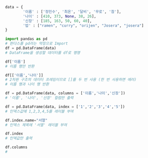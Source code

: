 ```python
data = {
		'이름' : ['정민수', '최온', '달비', '무로', '참'],
		'나이' : [410, 373, None, 38, 26],
		'신장' : [185, 163, 50, 60, 40],
		'밥' : ["ramen", "curry", "orijen", "Josera", "josera"]
}
```

```python
import pandas as pd
# 판다스를 pd라는 약칭으로 Import
df = pd.DataFrame(data)
# DataFrame을 생성할 데이터를 df로 명명
```

```python
df['이름']
# 이름 행만 반환
```

```python
df[['이름','나이']]
# 2차원 구조의 데이터 프레임이므로 []를 두 번 사용 (한 번 사용하면 에러)
# 이름 행과 나이 행 반환
```

```python
df = pd.DataFrame(data, columns = ['이름','나이','신장'])
# '이름', '나이', '신장' 컬럼만 출력
```

```python
df = pd.DataFrame(data, index = ['1','2','3','4','5'])
# 인덱스값에 1,2,3,4,5를 레이블 부여
```

```python
df.index.name="서열"
# 인덱스 제목에 '서열' 레이블 부여
```

```python
df.index
# 인덱값만 출력
```

```python
df.columns
# 
```

```

